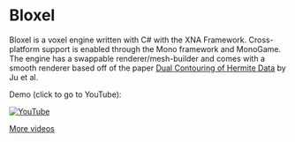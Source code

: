 Bloxel
======

Bloxel is a voxel engine written with C# with the XNA Framework.  Cross-platform support is enabled through the Mono framework and MonoGame. The engine has a swappable renderer/mesh-builder and comes with a smooth renderer based off of the paper [Dual Contouring of Hermite Data](http://www.frankpetterson.com/publications/dualcontour/dualcontour.pdf) by Ju et al.

Demo (click to go to YouTube):

[![YouTube](http://img.youtube.com/vi/HL0UiOCDFuM/0.jpg)](https://www.youtube.com/watch?v=HL0UiOCDFuM "Dual Contouring - Cutting up a Mountain (Bloxel Voxel Engine)")

[More videos](https://www.youtube.com/bloxelengine)
